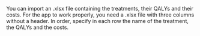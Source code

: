 You can import an .xlsx file containing the treatments, their QALYs and their costs. For the app to work properly, you need a .xlsx file with three columns without a header. In order, specify in each row the name of the treatment, the QALYs and the costs. 